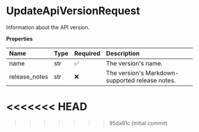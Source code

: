 # UpdateApiVersionRequest

Information about the API version.

**Properties**

| Name          | Type | Required | Description                                     |
| :------------ | :--- | :------- | :---------------------------------------------- |
| name          | str  | ✅       | The version's name.                             |
| release_notes | str  | ❌       | The version's Markdown-supported release notes. |
<<<<<<< HEAD
=======

<!-- This file was generated by liblab | https://liblab.com/ -->
>>>>>>> 95da91c (initial commit)
